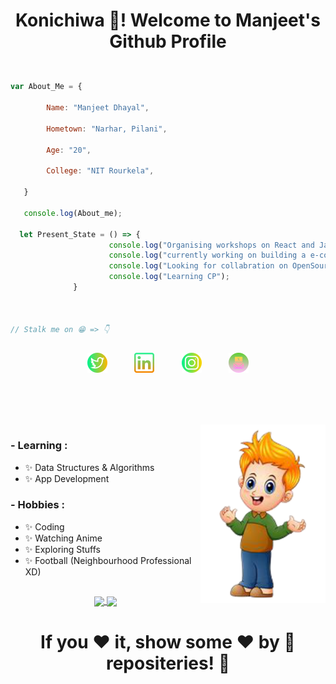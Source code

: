 <h1 align="center" > Konichiwa 👋! Welcome to Manjeet's Github Profile </h1>

##



``` Javascript

var About_Me = {

        Name: "Manjeet Dhayal",
        
        Hometown: "Narhar, Pilani",
        
        Age: "20",
        
        College: "NIT Rourkela",
                
   }
   
   console.log(About_me); 
   
  let Present_State = () => { 
                      console.log("Organising workshops on React and JavaScript")
                      console.log("currently working on building a e-commerce website");
                      console.log("Looking for collabration on OpenSourse");
                      console.log("Learning CP");               
              }



// Stalk me on 😁 => 👇

```
##

<p align="center" font-size="32px" > <a href="https://twitter.com/coder_manjeet"> <img src="./assets/twitter.png" /></a> &nbsp &nbsp &nbsp &nbsp &nbsp <a href="https://www.linkedin.com/in/manjeet-dhayal-194953209/"> <img src="./assets/linkedin.png" /></a> &nbsp &nbsp &nbsp &nbsp &nbsp <a href="https://www.instagram.com/___manjeet_?r=nametag"> <img src="./assets/instagram.png " /></a> &nbsp &nbsp &nbsp &nbsp &nbsp <a href="mailto:manjeetdhayal786@gmail.com"> <img src="./assets/mail.png " /></a></p>

##
<br>
<br>
<br>
<img hight="200px" width="200px" align="right" src="Image.png">

### - Learning :
- ✨ Data Structures & Algorithms
- ✨ App Development

### - Hobbies : 
- ✨ Coding
- ✨ Watching Anime
- ✨ Exploring Stuffs
- ✨ Football (Neighbourhood Professional XD)

<!--
 ### 🔭 I’m working on Tinder clone.  
 ### 🌱 I’m currently learning MERN stack 
 ### 👯 I’m eager to collaborate on opensourse. 
 ### 🤔 I’m looking for help with React.js and CP. 
 -->

##


<p align="center">        

<a align="center" href="https://github.com/manjeetdhayal/github-readme-stats">
  <img height="200px" align="center" margin-bottom="10px" src="https://github-readme-stats.vercel.app/api?username=manjeetdhayal&show_icons=true&theme=great-gatsby&count_private=true" />
        </a>
        
 <a href="https://github.com/manjeetdhayal/github-readme-stats">
  <img  align="center" height="200px"  src="https://github-readme-stats.vercel.app/api/top-langs/?username=manjeetdhayal&theme=great-gatsby" />
  </a> 

</p>

## <h1 align="center"> If you ❤️ it, show some ❤️ by 🌟 repositeries! 🙈 
